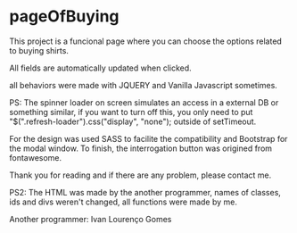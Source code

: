 # pageOfBuying
This project is a funcional page where you can choose the options related to buying shirts.

All fields are automatically updated when clicked.

all behaviors were made with JQUERY and  Vanilla Javascript sometimes.

PS: The spinner loader on screen simulates an access in a external DB or something similar, if you want to turn off this, you only need to put "$(".refresh-loader").css("display", "none"); outside of setTimeout.

For the design was used SASS to facilite the compatibility and Bootstrap for the modal window. To finish, the interrogation button was origined from fontawesome.

Thank you for reading and if there are any problem, please contact me.

PS2: The HTML was made by the another programmer, names of classes, ids and divs weren't changed, all functions were made by me.

Another programmer: Ivan Lourenço Gomes
